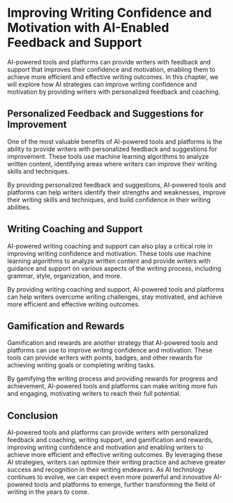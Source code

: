 Improving Writing Confidence and Motivation with AI-Enabled Feedback and Support
=====================================================================================================================================

AI-powered tools and platforms can provide writers with feedback and support that improves their confidence and motivation, enabling them to achieve more efficient and effective writing outcomes. In this chapter, we will explore how AI strategies can improve writing confidence and motivation by providing writers with personalized feedback and coaching.

Personalized Feedback and Suggestions for Improvement
-----------------------------------------------------

One of the most valuable benefits of AI-powered tools and platforms is the ability to provide writers with personalized feedback and suggestions for improvement. These tools use machine learning algorithms to analyze written content, identifying areas where writers can improve their writing skills and techniques.

By providing personalized feedback and suggestions, AI-powered tools and platforms can help writers identify their strengths and weaknesses, improve their writing skills and techniques, and build confidence in their writing abilities.

Writing Coaching and Support
----------------------------

AI-powered writing coaching and support can also play a critical role in improving writing confidence and motivation. These tools use machine learning algorithms to analyze written content and provide writers with guidance and support on various aspects of the writing process, including grammar, style, organization, and more.

By providing writing coaching and support, AI-powered tools and platforms can help writers overcome writing challenges, stay motivated, and achieve more efficient and effective writing outcomes.

Gamification and Rewards
------------------------

Gamification and rewards are another strategy that AI-powered tools and platforms can use to improve writing confidence and motivation. These tools can provide writers with points, badges, and other rewards for achieving writing goals or completing writing tasks.

By gamifying the writing process and providing rewards for progress and achievement, AI-powered tools and platforms can make writing more fun and engaging, motivating writers to reach their full potential.

Conclusion
----------

AI-powered tools and platforms can provide writers with personalized feedback and coaching, writing support, and gamification and rewards, improving writing confidence and motivation and enabling writers to achieve more efficient and effective writing outcomes. By leveraging these AI strategies, writers can optimize their writing practice and achieve greater success and recognition in their writing endeavors. As AI technology continues to evolve, we can expect even more powerful and innovative AI-powered tools and platforms to emerge, further transforming the field of writing in the years to come.
